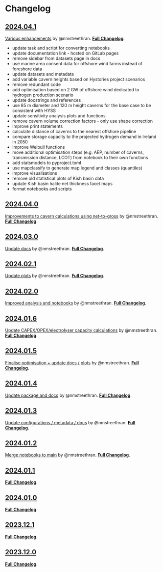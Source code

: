 # Changelog

## [2024.04.1](https://github.com/wind-to-hydrogen-toolkit/hydrogen-salt-storage/tree/2024.04.1)

[Various enhancements](https://github.com/wind-to-hydrogen-toolkit/hydrogen-salt-storage/pull/10) by @nmstreethran.
[**Full Changelog**](https://github.com/wind-to-hydrogen-toolkit/hydrogen-salt-storage/compare/2024.04.0...2024.04.1).

- update task and script for converting notebooks
- update documentation link - hosted on GitLab pages
- remove sidebar from datasets page in docs
- use marine area consent data for offshore wind farms instead of foreshore data
- update datasets and metadata
- add variable cavern heights based on Hystories project scenarios
- remove redundant code
- add optimisation based on 2 GW of offshore wind dedicated to hydrogen production scenario
- update docstrings and references
- use 85 m diameter and 120 m height caverns for the base case to be consistent with HYSS
- update sensitivity analysis plots and functions
- remove cavern volume correction factors - only use shape correction
- improve print statements
- calculate distance of caverns to the nearest offshore pipeline
- compare storage capacity to the projected hydrogen demand in Ireland in 2050
- improve Weibull functions
- move additional optimisation steps (e.g. AEP, number of caverns, transmission distance, LCOT) from notebook to their own functions
- add statsmodels to pyproject.toml
- use mapclassify to generate map legend and classes (quantiles)
- improve visualisations
- remove old statistical plots of Kish basin data
- update Kish basin halite net thickness facet maps
- format notebooks and scripts

## [2024.04.0](https://github.com/wind-to-hydrogen-toolkit/hydrogen-salt-storage/tree/2024.04.0)

[Improvements to cavern calculations using net-to-gross](https://github.com/wind-to-hydrogen-toolkit/hydrogen-salt-storage/pull/9) by @nmstreethran.
[**Full Changelog**](https://github.com/wind-to-hydrogen-toolkit/hydrogen-salt-storage/compare/2024.03.0...2024.04.0).

## [2024.03.0](https://github.com/wind-to-hydrogen-toolkit/hydrogen-salt-storage/tree/2024.03.0)

[Update docs](https://github.com/wind-to-hydrogen-toolkit/hydrogen-salt-storage/pull/8) by @nmstreethran.
[**Full Changelog**](https://github.com/wind-to-hydrogen-toolkit/hydrogen-salt-storage/compare/2024.02.1...2024.03.0).

## [2024.02.1](https://github.com/wind-to-hydrogen-toolkit/hydrogen-salt-storage/tree/2024.02.1)

[Update plots](https://github.com/wind-to-hydrogen-toolkit/hydrogen-salt-storage/pull/7) by @nmstreethran.
[**Full Changelog**](https://github.com/wind-to-hydrogen-toolkit/hydrogen-salt-storage/compare/2024.02.0...2024.02.1).

## [2024.02.0](https://github.com/wind-to-hydrogen-toolkit/hydrogen-salt-storage/tree/2024.02.0)

[Improved analysis and notebooks](https://github.com/wind-to-hydrogen-toolkit/hydrogen-salt-storage/pull/6) by @nmstreethran.
[**Full Changelog**](https://github.com/wind-to-hydrogen-toolkit/hydrogen-salt-storage/compare/2024.01.6...2024.02.0).

## [2024.01.6](https://github.com/wind-to-hydrogen-toolkit/hydrogen-salt-storage/tree/2024.01.6)

[Update CAPEX/OPEX/electrolyser capacity calculations](https://github.com/wind-to-hydrogen-toolkit/hydrogen-salt-storage/pull/5) by @nmstreethran.
[**Full Changelog**](https://github.com/wind-to-hydrogen-toolkit/hydrogen-salt-storage/compare/2024.01.5...2024.01.6).

## [2024.01.5](https://github.com/wind-to-hydrogen-toolkit/hydrogen-salt-storage/tree/2024.01.5)

[Finalise optimisation + update docs / plots](https://github.com/wind-to-hydrogen-toolkit/hydrogen-salt-storage/pull/4) by @nmstreethran.
[**Full Changelog**](https://github.com/wind-to-hydrogen-toolkit/hydrogen-salt-storage/compare/2024.01.4...2024.01.5).

## [2024.01.4](https://github.com/wind-to-hydrogen-toolkit/hydrogen-salt-storage/tree/2024.01.4)

[Update package and docs](https://github.com/wind-to-hydrogen-toolkit/hydrogen-salt-storage/pull/3) by @nmstreethran.
[**Full Changelog**](https://github.com/wind-to-hydrogen-toolkit/hydrogen-salt-storage/compare/2024.01.3...2024.01.4).

## [2024.01.3](https://github.com/wind-to-hydrogen-toolkit/hydrogen-salt-storage/tree/2024.01.3)

[Update configurations / metadata / docs](https://github.com/wind-to-hydrogen-toolkit/hydrogen-salt-storage/pull/2) by @nmstreethran.
[**Full Changelog**](https://github.com/wind-to-hydrogen-toolkit/hydrogen-salt-storage/compare/2024.01.2...2024.01.3).

## [2024.01.2](https://github.com/wind-to-hydrogen-toolkit/hydrogen-salt-storage/tree/2024.01.2)

[Merge notebooks to main](https://github.com/wind-to-hydrogen-toolkit/hydrogen-salt-storage/pull/1) by @nmstreethran.
[**Full Changelog**](https://github.com/wind-to-hydrogen-toolkit/hydrogen-salt-storage/compare/2024.01.1...2024.01.2).

## [2024.01.1](https://github.com/wind-to-hydrogen-toolkit/hydrogen-salt-storage/tree/2024.01.1)

[**Full Changelog**](https://github.com/wind-to-hydrogen-toolkit/hydrogen-salt-storage/compare/2024.01.0...2024.01.1).

## [2024.01.0](https://github.com/wind-to-hydrogen-toolkit/hydrogen-salt-storage/tree/2024.01.0)

[**Full Changelog**](https://github.com/wind-to-hydrogen-toolkit/hydrogen-salt-storage/compare/2023.12.1...2024.01.0).

## [2023.12.1](https://github.com/wind-to-hydrogen-toolkit/hydrogen-salt-storage/tree/2022.12.1)

[**Full Changelog**](https://github.com/wind-to-hydrogen-toolkit/hydrogen-salt-storage/compare/2023.12.0...2023.12.1).

## [2023.12.0](https://github.com/wind-to-hydrogen-toolkit/hydrogen-salt-storage/tree/2022.12.0)

[**Full Changelog**](https://github.com/wind-to-hydrogen-toolkit/hydrogen-salt-storage/commits/2023.12.0).
